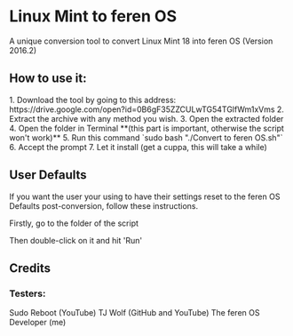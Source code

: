 # Linux Mint to feren OS
A unique conversion tool to convert Linux Mint 18 into feren OS (Version 2016.2)

<h2>How to use it:</h2>
1. Download the tool by going to this address: https://drive.google.com/open?id=0B6gF35ZZCULwTG54TGlfWm1xVms
2. Extract the archive with any method you wish.
3. Open the extracted folder
4. Open the folder in Terminal **(this part is important, otherwise the script won't work)**
5. Run this command `sudo bash "./Convert to feren OS.sh"`
6. Accept the prompt
7. Let it install (get a cuppa, this will take a while)

<h2>User Defaults</h2>
If you want the user your using to have their settings reset to the feren OS Defaults post-conversion, follow these instructions.

Firstly, go to the folder of the script

Then double-click on it and hit 'Run'


<h2>Credits</h2>
<h3>Testers:</h3>
Sudo Reboot (YouTube)
TJ Wolf (GitHub and YouTube)
The feren OS Developer (me)

